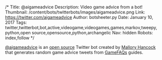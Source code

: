 /*
Title: @aigameadvice
Description: Video game advice from a bot!
Thumbnail: /content/bots/twitterbots/images/aigameadvice.png
Link: https://twitter.com/aigameadvice
Author: botsheeter.py
Date: January 10, 2017
Tags: twitter,twitterbot,bot,active,videogame,videogames,games,markov,tweepy,python,open source,opensource,python,archangelic
Nav: hidden
Robots: index,follow
*/

[@aigameadvice](https://twitter.com/aigameadvice) is an [open source](https://github.com/game-advice-bot) Twitter bot created by [Mallory Hancock](https://twitter.com/archangelic) that generates random game advice tweets from [GameFAQs](https://www.gamefaqs.com/) guides.
